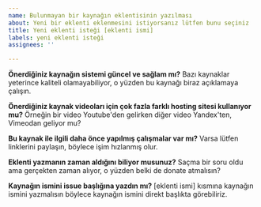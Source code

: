 ```yaml
---
name: Bulunmayan bir kaynağın eklentisinin yazılması
about: Yeni bir eklenti eklenmesini istiyorsanız lütfen bunu seçiniz
title: Yeni eklenti isteği [eklenti ismi]
labels: yeni eklenti isteği
assignees: ''

---
```


**Önerdiğiniz kaynağın sistemi güncel ve sağlam mı?**
Bazı kaynaklar yeterince kaliteli olamayabiliyor, o yüzden bu kaynağı biraz açıklamaya çalışın.

**Önerdiğiniz kaynak videoları için çok fazla farklı hosting sitesi kullanıyor mu?**
Örneğin bir video Youtube'den gelirken diğer video Yandex'ten, Vimeodan geliyor mu?

**Bu kaynak ile ilgili daha önce yapılmış çalışmalar var mı?**
Varsa lütfen linklerini paylaşın, böylece işim hızlanmış olur.

**Eklenti yazmanın zaman aldığını biliyor musunuz?**
Saçma bir soru oldu ama gerçekten zaman alıyor, o yüzden belki de donate atmalısın?

**Kaynağın ismini issue başlığına yazdın mı?**
[eklenti ismi] kısmına kaynağın ismini yazmalısın böylece kaynağın ismini direkt başlıkta görebiliriz.
